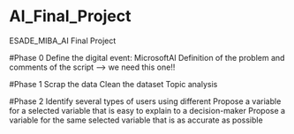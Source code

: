 # AI_Final_Project
ESADE_MIBA_AI Final Project

#Phase 0
Define the digital event: MicrosoftAI
Definition of the problem and comments of the script --> we need this one!!

#Phase 1
Scrap the data
Clean the dataset
Topic analysis

#Phase 2
Identify several types of users using different
Propose a variable for a selected variable that is easy to explain to a decision-maker
Propose a variable for the same selected variable that is as accurate as possible
